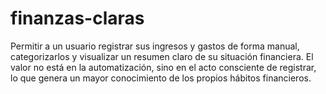 # finanzas-claras
Permitir a un usuario registrar sus ingresos y gastos de forma manual, categorizarlos y visualizar un resumen claro de su situación financiera. El valor no está en la automatización, sino en el acto consciente de registrar, lo que genera un mayor conocimiento de los propios hábitos financieros.
